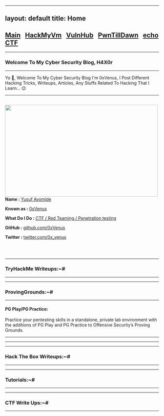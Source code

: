 
---
layout: default
title: Home
---

<h2 class="mume-header" id="mainindexhtml-nbspnbsp-contactcontacthtml"><a href="./index.html">Main</a>&#xA0;&#xA0;&#xA0;<a href="/posts/Hackmyvm/index.html">HackMyVm</a>&#xA0;&#xA0;&#xA0;<a href="/posts/vulnhub/index.html">VulnHub</a>&#xA0;&#xA0;&#xA0;<a href="/posts/PTD/index.html">PwnTillDawn</a>&#xA0;&#xA0;&#xA0;<a href="/posts/echoCTF/index.html">echoCTF</a></h2>

* * *
### Welcome To My Cyber Security Blog, H4X0r
* * *

Yo 👋, Welcome To My Cyber Security Blog I'm 0xVenus, I Post Different Hacking Tricks, Writeups, Articles, Any Stuffs Related To Hacking That I Learn... 😉

<hr>
<br>
<img style="padding-right: 30px;" align="left"  width="500" height="300" src="https://pbs.twimg.com/profile_images/1512211412973764616/CmQ-4VrY_400x400.jpg">
<br>
<p><strong>Name :</strong> <a href="#">Yusuf Ayomide</a></p>
<p><strong>Known as :</strong> <a href="#">0xVenus</a></p>
<p><strong>What Do I Do :</strong> <a href="#">CTF / Red Teaming / Penetration testing</a></p>
<p><strong>GitHub :</strong> <a href="https://github.com/0xVenus">github.com/0xVenus</a></p>
<p><strong>Twitter :</strong> <a href="https://twitter.com/0x_venus">twitter.com/0x_venus</a></p>
<br clear="left">
<br clear="left">

* * *
### **TryHackMe Writeups:~#**
* * *




* * *
### **ProvingGrounds:~#**
* * *
<h4 class="mume-header" id="pg">PG Play/PG Practice:</h4>
Practice your pentesting skills in a standalone, private lab environment with the additions of PG Play and PG Practice to Offensive Security’s Proving Grounds. 
<hr>
<hr>



* * *
### **Hack The Box Writeups:~#**
* * *



* * *
### **Tutorials:~#**
* * *


* * *
### **CTF Write Ups:~#**
* * *
